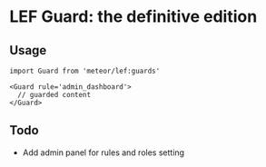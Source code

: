# LEF Guard: the definitive edition

## Usage

```JSX
import Guard from 'meteor/lef:guards'

<Guard rule='admin_dashboard'>
  // guarded content
</Guard>
```

## Todo

- Add admin panel for rules and roles setting